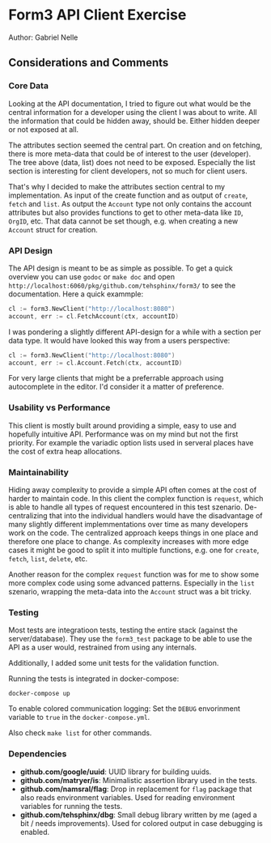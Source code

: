 # Form3 API Client Exercise

Author: Gabriel Nelle

## Considerations and Comments

### Core Data

Looking at the API documentation, I tried to figure out what would be the central information
for a developer using the client I was about to write. All the information that could be hidden
away, should be. Either hidden deeper or not exposed at all.

The attributes section seemed the central part. On creation and on fetching, there is more meta-data
that could be of interest to the user (developer). The tree above (data, list) does not need to be
exposed. Especially the list section is interesting for client developers, not so much for client users.

That's why I decided to make the attributes section central to my implementation. As input of the create
function and as output of `create`, `fetch` and `list`. As output the `Account` type not only contains the
account attributes but also provides functions to get to other meta-data like `ID`, `OrgID`, etc. That
data cannot be set though, e.g. when creating a new `Account` struct for creation.

### API Design

The API design is meant to be as simple as possible. To get a quick overview you can use `godoc` or `make doc`
and open `http://localhost:6060/pkg/github.com/tehsphinx/form3/` to see the documentation. Here a quick exammple:

```go
cl := form3.NewClient("http://localhost:8080")
account, err := cl.FetchAccount(ctx, accountID)
```

I was pondering a slightly different API-design for a while with a section per data type. It would have looked
this way from a users perspective:

```go
cl := form3.NewClient("http://localhost:8080")
account, err := cl.Account.Fetch(ctx, accountID)
```

For very large clients that might be a preferrable approach using autocomplete in the editor. I'd consider it
a matter of preference.

### Usability vs Performance

This client is mostly built around providing a simple, easy to use and hopefully intuitive API. Performance
was on my mind but not the first priority. For example the variadic option lists used in serveral places 
have the cost of extra heap allocations.

### Maintainability

Hiding away complexity to provide a simple API often comes at the cost of harder to maintain code. In this
client the complex function is `request`, which is able to handle all types of request encountered in this
test szenario. De-centralizing that into the individual handlers would have the disadvantage of many slightly
different implemmentations over time as many developers work on the code. The centralized approach keeps things
in one place and therefore one place to change. As complexity increases with more edge cases it might be good
to split it into multiple functions, e.g. one for `create`, `fetch`, `list`, `delete`, etc.

Another reason for the complex `request` function was for me to show some more complex code using some advanced
patterns. Especially in the `list` szenario, wrapping the meta-data into the `Account` struct was a bit tricky.

### Testing

Most tests are integratioon tests, testing the entire stack (against the server/database). They use the `form3_test` 
package to be able to use the API as a user would, restrained from using any internals.

Additionally, I added some unit tests for the validation function.

Running the tests is integrated in docker-compose:

```shell
docker-compose up
```

To enable colored communication logging: Set the `DEBUG` envorinment variable to `true` in the `docker-compose.yml`.

Also check `make list` for other commands.

### Dependencies

- **github.com/google/uuid**: UUID library for building uuids.
- **github.com/matryer/is**: Minimalistic assertion library used in the tests.
- **github.com/namsral/flag**: Drop in replacement for `flag` package that also reads environment variables. Used for reading environment variables
for running the tests.
- **github.com/tehsphinx/dbg**: Small debug library written by me (aged a bit / needs improvements). Used for colored output 
  in case debugging is enabled.
